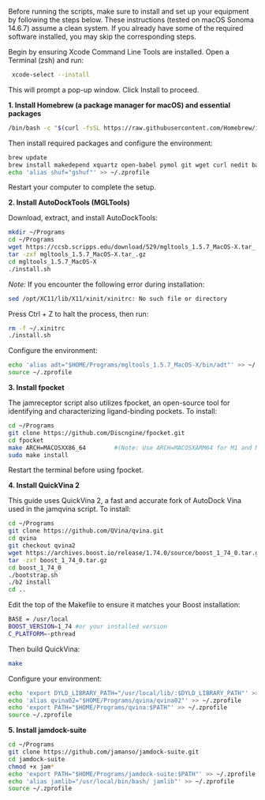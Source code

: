 Before running the scripts, make sure to install and set up your equipment by following the steps below. These instructions (tested on macOS Sonoma 14.6.7) assume a clean system. If you already have some of the required software installed, you may skip the corresponding steps.

Begin by ensuring Xcode Command Line Tools are installed. Open a Terminal (zsh) and run:
```bash
 xcode-select --install
```
This will prompt a pop-up window. Click Install to proceed.

**1.	Install Homebrew (a package manager for macOS) and essential packages**

```bash
/bin/bash -c "$(curl -fsSL https://raw.githubusercontent.com/Homebrew/install/HEAD/install.sh)"
```
Then install required packages and configure the environment:
```bash
brew update
brew install makedepend xquartz open-babel pymol git wget curl nedit bash coreutils
echo 'alias shuf="gshuf"' >> ~/.zprofile
```
Restart your computer to complete the setup.

**2. Install AutoDockTools (MGLTools)**

Download, extract, and install AutoDockTools:
```bash
mkdir ~/Programs
cd ~/Programs
wget https://ccsb.scripps.edu/download/529/mgltools_1.5.7_MacOS-X.tar_.gz
tar -zxf mgltools_1.5.7_MacOS-X.tar_.gz
cd mgltools_1.5.7_MacOS-X
./install.sh
```
*Note:* If you encounter the following error during installation:
```bash
sed /opt/XC11/lib/X11/xinit/xinitrc: No such file or directory
```
Press Ctrl + Z to halt the process, then run:
```bash
rm -f ~/.xinitrc
./install.sh
```
Configure the environment:
```bash
echo 'alias adt="$HOME/Programs/mgltools_1.5.7_MacOS-X/bin/adt"' >> ~/.zprofile
source ~/.zprofile
```

**3. Install fpocket**

The jamreceptor script also utilizes fpocket, an open-source tool for identifying and characterizing ligand-binding pockets. To install:
```bash
cd ~/Programs
git clone https://github.com/Discngine/fpocket.git
cd fpocket
make ARCH=MACOSXX86_64        #(Note: Use ARCH=MACOSXARM64 for M1 and M2 processors)
sudo make install
```
Restart the terminal before using fpocket.

**4. Install QuickVina 2**

This guide uses QuickVina 2, a fast and accurate fork of AutoDock Vina used in the jamqvina script. To install:
```bash
cd ~/Programs
git clone https://github.com/QVina/qvina.git
cd qvina
git checkout qvina2
wget https://archives.boost.io/release/1.74.0/source/boost_1_74_0.tar.gz
tar -zxf boost_1_74_0.tar.gz
cd boost_1_74_0
./bootstrap.sh
./b2 install
cd ..
```
Edit the top of the Makefile to ensure it matches your Boost installation:
```bash
BASE = /usr/local
BOOST_VERSION=1_74 #or your installed version
C_PLATFORM=-pthread
```
Then build QuickVina:
```bash
make
```
Configure your environment:
```bash
echo 'export DYLD_LIBRARY_PATH="/usr/local/lib/:$DYLD_LIBRARY_PATH"' >> ~/.zprofile
echo 'alias qvina02="$HOME/Programs/qvina/qvina02"' >> ~/.zprofile
echo 'export PATH="$HOME/Programs/qvina:$PATH"' >> ~/.zprofile
source ~/.zprofile
```
**5. Install jamdock-suite**

```bash
cd ~/Programs
git clone https://github.com/jamanso/jamdock-suite.git
cd jamdock-suite
chmod +x jam*
echo 'export PATH="$HOME/Programs/jamdock-suite:$PATH"' >> ~/.zprofile
echo 'alias jamlib="/usr/local/bin/bash/ jamlib"' >> ~/.zprofile
source ~/.zprofile
```
